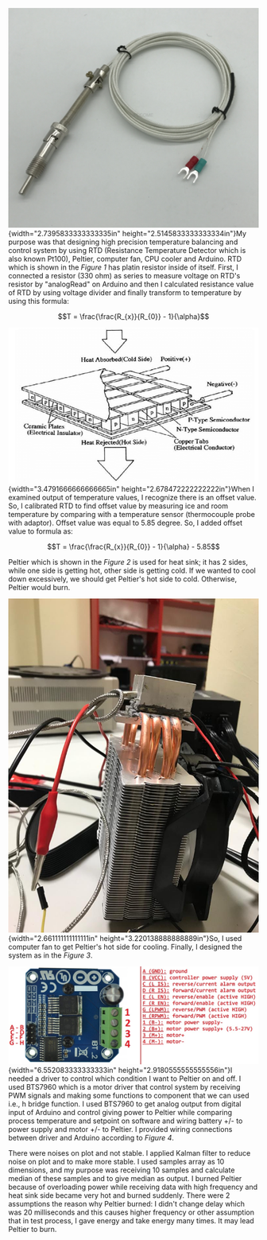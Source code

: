 ![](data/media/image1.png){width="2.7395833333333335in"
height="2.5145833333333334in"}My purpose was that designing high
precision temperature balancing and control system by using RTD
(Resistance Temperature Detector which is also known Pt100), Peltier,
computer fan, CPU cooler and Arduino. RTD which is shown in the *Figure
1* has platin resistor inside of itself. First, I connected a resistor
(330 ohm) as series to measure voltage on RTD's resistor by "analogRead"
on Arduino and then I calculated resistance value of RTD by using
voltage divider and finally transform to temperature by using this
formula:

$$T = \frac{\frac{R_{x}}{R_{0}} - 1}{\alpha}$$

![](data/media/image3.png){width="3.4791666666666665in"
height="2.678472222222222in"}When I examined output of temperature
values, I recognize there is an offset value. So, I calibrated RTD to
find offset value by measuring ice and room temperature by comparing
with a temperature sensor (thermocouple probe with adaptor). Offset
value was equal to 5.85 degree. So, I added offset value to formula as:

$$T = \frac{\frac{R_{x}}{R_{0}} - 1}{\alpha} - 5.85$$

Peltier which is shown in the *Figure 2* is used for heat sink; it has 2
sides, while one side is getting hot, other side is getting cold. If we
wanted to cool down excessively, we should get Peltier's hot side to
cold. Otherwise, Peltier would burn.

![](data/media/image5.jpeg){width="2.661111111111111in"
height="3.220138888888889in"}So, I used computer fan to get Peltier's
hot side for cooling. Finally, I designed the system as in the *Figure
3*.

![](data/media/image7.jpeg){width="6.552083333333333in"
height="2.9180555555555556in"}I needed a driver to control which
condition I want to Peltier on and off. I used BTS7960 which is a motor
driver that control system by receiving PWM signals and making some
functions to component that we can used i.e., h bridge function. I used
BTS7960 to get analog output from digital input of Arduino and control
giving power to Peltier while comparing process temperature and setpoint
on software and wiring battery +/- to power supply and motor +/- to
Peltier. I provided wiring connections between driver and Arduino
according to *Figure 4*.

There were noises on plot and not stable. I applied Kalman filter to
reduce noise on plot and to make more stable. I used samples array as 10
dimensions, and my purpose was receiving 10 samples and calculate median
of these samples and to give median as output. I burned Peltier because
of overloading power while receiving data with high frequency and heat
sink side became very hot and burned suddenly. There were 2 assumptions
the reason why Peltier burned: I didn't change delay which was 20
milliseconds and this causes higher frequency or other assumption that
in test process, I gave energy and take energy many times. It may lead
Peltier to burn.
